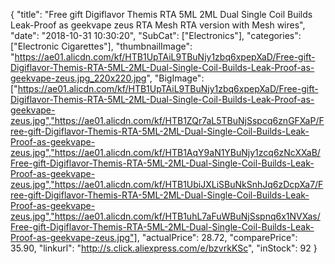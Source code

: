 {
	"title": "Free gift Digiflavor Themis RTA 5ML 2ML Dual Single Coil Builds Leak-Proof as geekvape zeus RTA Mesh RTA version with Mesh wires",
	"date": "2018-10-31 10:30:20",
	"SubCat": ["Electronics"],
	"categories": ["Electronic Cigarettes"],
	"thumbnailImage": "https://ae01.alicdn.com/kf/HTB1UpTAiL9TBuNjy1zbq6xpepXaD/Free-gift-Digiflavor-Themis-RTA-5ML-2ML-Dual-Single-Coil-Builds-Leak-Proof-as-geekvape-zeus.jpg_220x220.jpg",
	"BigImage": ["https://ae01.alicdn.com/kf/HTB1UpTAiL9TBuNjy1zbq6xpepXaD/Free-gift-Digiflavor-Themis-RTA-5ML-2ML-Dual-Single-Coil-Builds-Leak-Proof-as-geekvape-zeus.jpg","https://ae01.alicdn.com/kf/HTB1ZQr7aL5TBuNjSspcq6znGFXaP/Free-gift-Digiflavor-Themis-RTA-5ML-2ML-Dual-Single-Coil-Builds-Leak-Proof-as-geekvape-zeus.jpg","https://ae01.alicdn.com/kf/HTB1AqY9aN1YBuNjy1zcq6zNcXXaB/Free-gift-Digiflavor-Themis-RTA-5ML-2ML-Dual-Single-Coil-Builds-Leak-Proof-as-geekvape-zeus.jpg","https://ae01.alicdn.com/kf/HTB1UbiJXLiSBuNkSnhJq6zDcpXa7/Free-gift-Digiflavor-Themis-RTA-5ML-2ML-Dual-Single-Coil-Builds-Leak-Proof-as-geekvape-zeus.jpg","https://ae01.alicdn.com/kf/HTB1uhL7aFuWBuNjSspnq6x1NVXas/Free-gift-Digiflavor-Themis-RTA-5ML-2ML-Dual-Single-Coil-Builds-Leak-Proof-as-geekvape-zeus.jpg"],
	"actualPrice": 28.72,
	"comparePrice": 35.90,
	"linkurl": "http://s.click.aliexpress.com/e/bzvrkKSc",
	"inStock": 92
}
